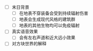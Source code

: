- [ ] 末日背景
  - [ ] 在地表不穿装备会受到持续辐射伤害
  - [ ] 地表会生成现代风格的建筑群
  - [ ] 地表的其他生物均可以免疫辐射
- [ ] 真实语音效果
  - [ ] 会有左右声道和近大远小效果
- [ ] 对方块世界的解释
